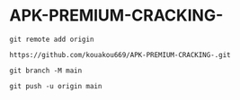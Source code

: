 # APK-PREMIUM-CRACKING-


`git remote add origin`

`https://github.com/kouakou669/APK-PREMIUM-CRACKING-.git`

`git branch -M main`

`git push -u origin main`


